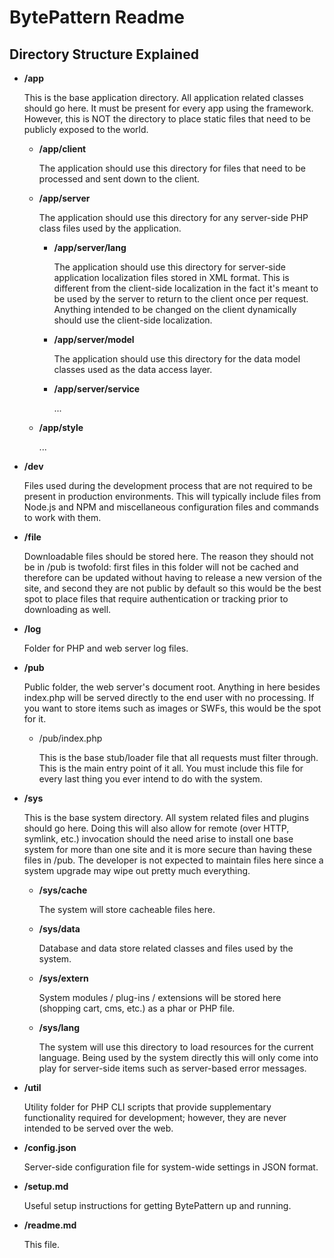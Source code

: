 # BytePattern Readme

## Directory Structure Explained

* __/app__

	This is the base application directory. All application related classes should go here. It must be present for every app using the framework.
	However, this is NOT the directory to place static files that need to be publicly exposed to the world.

    * __/app/client__

        The application should use this directory for files that need to be processed and sent down to the client.

    * __/app/server__

        The application should use this directory for any server-side PHP class files used by the application.

        * __/app/server/lang__

            The application should use this directory for server-side application localization files stored in XML format. This is
            different from the client-side localization in the fact it's meant to be used by the server to return to the client
            once per request. Anything intended to be changed on the client dynamically should use the client-side localization.

        * __/app/server/model__

            The application should use this directory for the data model classes used as the data access layer.

        * __/app/server/service__

            ...

    * __/app/style__

        ...

* __/dev__

    Files used during the development process that are not required to be present in production environments. This will typically include
    files from Node.js and NPM and miscellaneous configuration files and commands to work with them. 

* __/file__

    Downloadable files should be stored here. The reason they should not be in /pub is twofold: first files in this folder will not be
    cached and therefore can be updated without having to release a new version of the site, and second they are not public by default
    so this would be the best spot to place files that require authentication or tracking prior to downloading as well.

* __/log__

    Folder for PHP and web server log files.

* __/pub__

    Public folder, the web server's document root. Anything in here besides index.php will be served directly to the end user with no processing.
    If you want to store items such as images or SWFs, this would be the spot for it.

    * /pub/index.php

        This is the base stub/loader file that all requests must filter through. This is the main entry point of it all. You must include
        this file for every last thing you ever intend to do with the system.

* __/sys__

    This is the base system directory. All system related files and plugins should go here. Doing this will also allow for remote (over HTTP,
    symlink, etc.) invocation should the need arise to install one base system for more than one site and it is more secure than having these
    files in /pub. The developer is not expected to maintain files here since a system upgrade may wipe out pretty much everything.

    * __/sys/cache__

        The system will store cacheable files here.

    * __/sys/data__

        Database and data store related classes and files used by the system.

    * __/sys/extern__

        System modules / plug-ins / extensions will be stored here (shopping cart, cms, etc.) as a phar or PHP file.

    * __/sys/lang__

        The system will use this directory to load resources for the current language. Being used by the system directly this
        will only come into play for server-side items such as server-based error messages.


* __/util__

    Utility folder for PHP CLI scripts that provide supplementary functionality required for development; however, they are never intended to be served over the web.

* __/config.json__

    Server-side configuration file for system-wide settings in JSON format.

* __/setup.md__

    Useful setup instructions for getting BytePattern up and running.

* __/readme.md__

    This file.